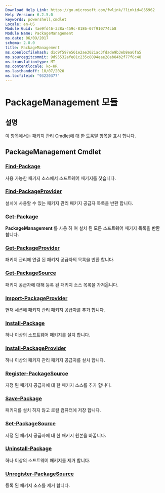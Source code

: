 ```yaml
---
Download Help Link: https://go.microsoft.com/fwlink/?linkid=855962
Help Version: 6.2.5.0
keywords: powershell,cmdlet
Locale: en-US
Module Guid: 4ae9fd46-338a-459c-8186-07f910774cb8
Module Name: PackageManagement
ms.date: 06/09/2017
schema: 2.0.0
title: PackageManagement
ms.openlocfilehash: d1c9f597e561e2ae3021ac3fdade9b3eb8ea6fa5
ms.sourcegitcommit: 9d95532afe81c235c8094eae28ab84b2f77f8c48
ms.translationtype: MT
ms.contentlocale: ko-KR
ms.lasthandoff: 10/07/2020
ms.locfileid: "93220377"
---
```

# PackageManagement 모듈

## 설명

이 항목에서는 패키지 관리 Cmdlet에 대 한 도움말 항목을 표시 합니다.

## PackageManagement Cmdlet

### [Find-Package](Find-Package.md)
사용 가능한 패키지 소스에서 소프트웨어 패키지를 찾습니다.

### [Find-PackageProvider](Find-PackageProvider.md)
설치에 사용할 수 있는 패키지 관리 패키지 공급자 목록을 반환 합니다.

### [Get-Package](Get-Package.md)
**PackageManagement** 를 사용 하 여 설치 된 모든 소프트웨어 패키지 목록을 반환 합니다.

### [Get-PackageProvider](Get-PackageProvider.md)
패키지 관리에 연결 된 패키지 공급자의 목록을 반환 합니다.

### [Get-PackageSource](Get-PackageSource.md)
패키지 공급자에 대해 등록 된 패키지 소스 목록을 가져옵니다.

### [Import-PackageProvider](Import-PackageProvider.md)
현재 세션에 패키지 관리 패키지 공급자를 추가 합니다.

### [Install-Package](Install-Package.md)
하나 이상의 소프트웨어 패키지를 설치 합니다.

### [Install-PackageProvider](Install-PackageProvider.md)
하나 이상의 패키지 관리 패키지 공급자를 설치 합니다.

### [Register-PackageSource](Register-PackageSource.md)
지정 된 패키지 공급자에 대 한 패키지 소스를 추가 합니다.

### [Save-Package](Save-Package.md)
패키지를 설치 하지 않고 로컬 컴퓨터에 저장 합니다.

### [Set-PackageSource](Set-PackageSource.md)
지정 된 패키지 공급자에 대 한 패키지 원본을 바꿉니다.

### [Uninstall-Package](Uninstall-Package.md)
하나 이상의 소프트웨어 패키지를 제거 합니다.

### [Unregister-PackageSource](Unregister-PackageSource.md)
등록 된 패키지 소스를 제거 합니다.
